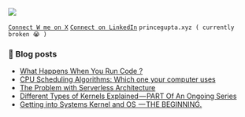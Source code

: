 [![](https://visitcount.itsvg.in/api?id=myselfprincee&icon=0&color=1)](https://visitcount.itsvg.in)

[` Connect W me on X `](https://twitter.com/princedevelops)       [` Connect on LinkedIn `](https://Linkedin.com/in/princeee)   ``` princegupta.xyz ( currently broken 😭 ) ```


### 📑 Blog posts
<!-- BLOG-POST-LIST:START -->
- [What Happens When You Run Code ?](https://medium.com/cs-for-everyone/what-happens-when-you-run-code-fe7498e3c3f7?source=rss-a38b031adb9------2)
- [CPU Scheduling Algorithms: Which one your computer uses](https://levelup.gitconnected.com/cpu-scheduling-algorithms-which-one-your-computer-uses-4fb52eb8991f?source=rss-a38b031adb9------2)
- [The Problem with Serverless Architecture](https://levelup.gitconnected.com/the-problem-with-serverless-backend-architecture-9e3fec860cd1?source=rss-a38b031adb9------2)
- [Different Types of Kernels Explained — PART Of An Ongoing Series](https://levelup.gitconnected.com/different-types-of-kernels-explained-9e0a82382760?source=rss-a38b031adb9------2)
- [Getting into Systems Kernel and OS  — THE BEGINNING.](https://levelup.gitconnected.com/getting-into-systems-kernel-and-os-the-beginning-9b19cd54b379?source=rss-a38b031adb9------2)
<!-- BLOG-POST-LIST:END -->

